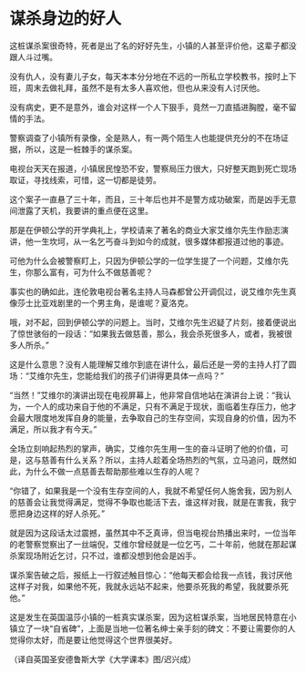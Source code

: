 # 谋杀身边的好人

这桩谋杀案很奇特，死者是出了名的好好先生，小镇的人甚至评价他，这辈子都没跟人斗过嘴。 

没有仇人，没有妻儿子女，每天本本分分地在不远的一所私立学校教书，按时上下班，周末去做礼拜，虽然不是有太多人喜欢他，但也从来没有人讨厌他。 

没有病史，更不是意外，谁会对这样一个人下狠手，竟然一刀直插进胸膛，毫不留情的手法。 

警察调查了小镇所有录像，全是熟人，有一两个陌生人也能提供充分的不在场证据，所以，这是一桩棘手的谋杀案。 

电视台天天在报道，小镇居民惶恐不安，警察局压力很大，只好整天跑到死亡现场取证，寻找线索，可惜，这一切都是徒劳。 

这个案子一直悬了三十年，而且，三十年后也并不是警方成功破案，而是凶手无意间泄露了天机，我要讲的重点便在这里。 

那是在伊顿公学的开学典礼上，学校请来了著名的商业大家艾维尔先生作励志演讲，他一生坎坷，从一名乞丐奋斗到如今的成就，很多媒体都报道过他的事迹。 

可他为什么会被警察盯上，只因为伊顿公学的一位学生提了一个问题，艾维尔先生，你那么富有，可为什么不做慈善呢？ 

事实也的确如此，连伦敦电视台著名主持人马森都曾公开调侃过，说艾维尔先生真像莎士比亚戏剧里的一个男主角，是谁呢？夏洛克。 

哦，对不起，回到伊顿公学的问题上。当时，艾维尔先生迟疑了片刻，接着便说出了惊世骇俗的一段话：“如果我去做慈善，那么，我会杀死很多人，或者，我被很多人所杀。” 

这是什么意思？没有人能理解艾维尔到底在讲什么，最后还是一旁的主持人打了圆场：“艾维尔先生，您能给我们的孩子们讲得更具体一点吗？” 

“当然！”艾维尔的演讲出现在电视屏幕上，他非常自信地站在演讲台上说：“我认为，一个人的成功来自于他的不满足，只有不满足于现状，面临着生存压力，他才会最大限度地发挥自身的能量，去争取自己的生存空间，实现自身的价值，因为不满足，所以我才有今天。” 

全场立刻响起热烈的掌声，确实，艾维尔先生用一生的奋斗证明了他的价值，可是，这与慈善有什么关系？所以，主持人趁着全场热烈的气氛，立马追问，既然如此，为什么不做一点慈善去帮助那些难以生存的人呢？ 

“你错了，如果我是一个没有生存空间的人，我就不希望任何人施舍我，因为别人的慈善会让我觉得满足，觉得不争取也能活下去，谁这样对我，就是在害我，我宁愿把身边这样的好人杀死。” 

就是因为这段话太过震撼，虽然其中不乏真谛，但当电视台热播出来时，一位当年的老警察觉察出了一丝端倪，艾维尔曾经就是一位乞丐，二十年前，他就在那起谋杀案现场附近乞讨，只不过，谁都没想到他会是凶手。 

谋杀案告破之后，报纸上一行叙述触目惊心：“他每天都会给我一点钱，我讨厌他这样子对我，如果他不死，我就永远站不起来，他要杀死我的希望，我就要杀死他。” 

这是发生在英国温莎小镇的一桩真实谋杀案，因为这桩谋杀案，当地居民特意在小镇立了一块“自省碑”，上面是当地一位著名绅士亲手刻的碑文：不要让需要你的人觉得你太好，而是要让他觉得这个世界很美好。 

（译自英国圣安德鲁斯大学《大学课本》图/迟兴成）